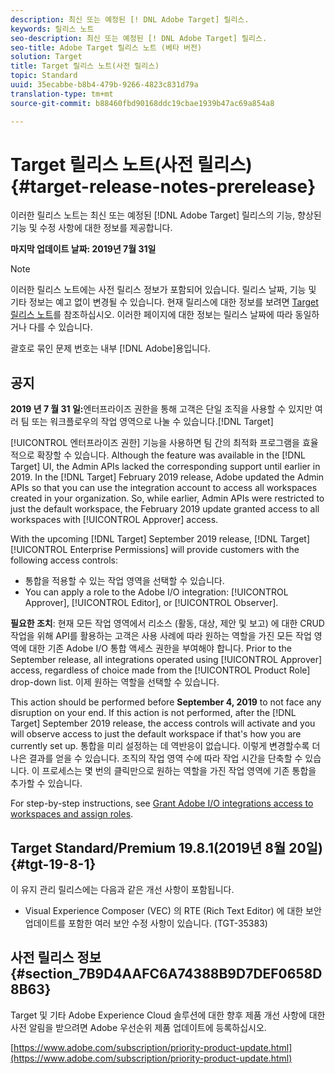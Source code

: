 ```yaml
---
description: 최신 또는 예정된 [! DNL Adobe Target] 릴리스.
keywords: 릴리스 노트
seo-description: 최신 또는 예정된 [! DNL Adobe Target] 릴리스.
seo-title: Adobe Target 릴리스 노트 (베타 버전)
solution: Target
title: Target 릴리스 노트(사전 릴리스)
topic: Standard
uuid: 35ecabbe-b8b4-479b-9266-4823c831d79a
translation-type: tm+mt
source-git-commit: b88460fbd90168ddc19cbae1939b47ac69a854a8

---
```



# Target 릴리스 노트(사전 릴리스){#target-release-notes-prerelease}

이러한 릴리스 노트는 최신 또는 예정된 [!DNL Adobe Target] 릴리스의 기능, 향상된 기능 및 수정 사항에 대한 정보를 제공합니다.

**마지막 업데이트 날짜: 2019년 7월 31일**

>[!NOTE]
>
>이러한 릴리스 노트에는 사전 릴리스 정보가 포함되어 있습니다. 릴리스 날짜, 기능 및 기타 정보는 예고 없이 변경될 수 있습니다. 현재 릴리스에 대한 정보를 보려면 [Target 릴리스 노트](release-notes.md)를 참조하십시오. 이러한 페이지에 대한 정보는 릴리스 날짜에 따라 동일하거나 다를 수 있습니다.
>
>괄호로 묶인 문제 번호는 내부 [!DNL Adobe]용입니다.

## 공지

**2019 년 7 월 31 일:**&#x200B;엔터프라이즈 권한을 통해 고객은 단일 조직을 사용할 수 있지만 여러 팀 또는 워크플로우의 작업 영역으로 나눌 수 있습니다.[!DNL Target]

[!UICONTROL 엔터프라이즈 권한] 기능을 사용하면 팀 간의 최적화 프로그램을 효율적으로 확장할 수 있습니다. Although the feature was available in the [!DNL Target] UI, the Admin APIs lacked the corresponding support until earlier in 2019. In the [!DNL Target] February 2019 release, Adobe updated the Admin APIs so that you can use the integration account to access all workspaces created in your organization. So, while earlier, Admin APIs were restricted to just the default workspace, the February 2019 update granted access to all workspaces with [!UICONTROL Approver] access.

With the upcoming [!DNL Target] September 2019 release, [!DNL Target] [!UICONTROL Enterprise Permissions] will provide customers with the following access controls:

* 통합을 적용할 수 있는 작업 영역을 선택할 수 있습니다.
* You can apply a role to the Adobe I/O integration: [!UICONTROL Approver], [!UICONTROL Editor], or [!UICONTROL Observer].

**필요한 조치**: 현재 모든 작업 영역에서 리소스 (활동, 대상, 제안 및 보고) 에 대한 CRUD 작업을 위해 API를 활용하는 고객은 사용 사례에 따라 원하는 역할을 가진 모든 작업 영역에 대한 기존 Adobe I/O 통합 액세스 권한을 부여해야 합니다. Prior to the September release, all integrations operated using [!UICONTROL Approver] access, regardless of choice made from the [!UICONTROL Product Role] drop-down list. 이제 원하는 역할을 선택할 수 있습니다.

This action should be performed before **September 4, 2019** to not face any disruption on your end. If this action is not performed, after the [!DNL Target] September 2019 release, the access controls will activate and you will observe access to just the default workspace if that's how you are currently set up. 통합을 미리 설정하는 데 역반응이 없습니다. 이렇게 변경할수록 더 나은 결과를 얻을 수 있습니다. 조직의 작업 영역 수에 따라 작업 시간을 단축할 수 있습니다. 이 프로세스는 몇 번의 클릭만으로 원하는 역할을 가진 작업 영역에 기존 통합을 추가할 수 있습니다.

For step-by-step instructions, see [Grant Adobe I/O integrations access to workspaces and assign roles](/help/administrating-target/c-user-management/property-channel/configure-adobe-io-integration.md).

## Target Standard/Premium 19.8.1(2019년 8월 20일) {#tgt-19-8-1}

이 유지 관리 릴리스에는 다음과 같은 개선 사항이 포함됩니다.

* Visual Experience Composer (VEC) 의 RTE (Rich Text Editor) 에 대한 보안 업데이트를 포함한 여러 보안 수정 사항이 있습니다. (TGT-35383)

## 사전 릴리스 정보 {#section_7B9D4AAFC6A74388B9D7DEF0658D8B63}

Target 및 기타 Adobe Experience Cloud 솔루션에 대한 향후 제품 개선 사항에 대한 사전 알림을 받으려면 Adobe 우선순위 제품 업데이트에 등록하십시오.

[https://www.adobe.com/subscription/priority-product-update.html](https://www.adobe.com/subscription/priority-product-update.html)
